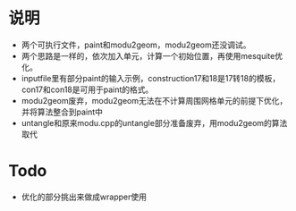# 说明
* 两个可执行文件，paint和modu2geom，modu2geom还没调试。
* 两个思路是一样的，依次加入单元，计算一个初始位置，再使用mesquite优化。
* inputfile里有部分paint的输入示例，construction17和18是17转18的模板，con17和con18是可用于paint的格式。
* modu2geom废弃，modu2geom无法在不计算周围网格单元的前提下优化，并将算法整合到paint中
* untangle和原来modu.cpp的untangle部分准备废弃，用modu2geom的算法取代

# Todo
* 优化的部分挑出来做成wrapper使用
